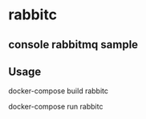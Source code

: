 # rabbitc
## console rabbitmq sample 
## Usage
docker-compose build rabbitc

docker-compose run rabbitc
